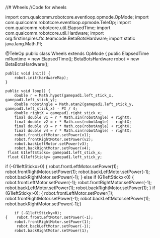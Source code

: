 //# Wheels
//Code for wheels


import com.qualcomm.robotcore.eventloop.opmode.OpMode;
import com.qualcomm.robotcore.eventloop.opmode.TeleOp;
import com.qualcomm.robotcore.util.ElapsedTime;
import com.qualcomm.robotcore.util.Hardware;
import org.firstinspires.ftc.teamcode.BetaBotsHardware;
import static java.lang.Math.PI;

@TeleOp
public class Wheels extends OpMode {
    public ElapsedTime mRuntime = new ElapsedTime();
   BetaBotsHardware robot = new BetaBotsHardware();

    public void init() {
        robot.init(hardwareMap);
    }

    public void loop() {
        double r = Math.hypot(gamepad1.left_stick_x, gamepad1.left_stick_y);
        double robotAngle = Math.atan2(gamepad1.left_stick_y, gamepad1.left_stick_x) - PI / 4;
        double rightX = gamepad1.right_stick_x;
        final double v1 = r * Math.sin(robotAngle) + rightX;
        final double v2 = r * Math.cos(robotAngle) - rightX;
        final double v3 = r * Math.cos(robotAngle) + rightX;
        final double v4 = r * Math.sin(robotAngle) - rightX;
        robot.frontLeftMotor.setPower(v1);
        robot.frontRightMotor.setPower(v2);
        robot.backLeftMotor.setPower(v3);
        robot.backRightMotor.setPower(v4);
     float G1leftStickx= gamepad1.left_stick_x;
     float G1leftSticky= gamepad1.left_stick_y;
   if (-G1leftStickx>0)
    { robot.frontLeftMotor.setPower(1);
    robot.frontRightMotor.setPower(1);
     robot.backLeftMotor.setPower(-1);
     robot.backRightMotor.setPower(-1);
    }
    else if (G1leftStickx<0)
       { robot.frontLeftMotor.setPower(-1);
        robot.frontRightMotor.setPower(-1);
         robot.backLeftMotor.setPower(1);
        robot.backRightMotor.setPower(1);
    }
    if (G1leftSticky>0);
     {   robot.frontLeftMotor.setPower(1);
        robot.frontRightMotor.setPower(-1);
         robot.backLeftMotor.setPower(1);
       robot.backRightMotor.setPower(-1);}
        
        if (-G1leftSticky<0);
    {    robot.frontLeftMotor.setPower(-1);
        robot.frontRightMotor.setPower(1);
         robot.backLeftMotor.setPower(-1);
        robot.backRightMotor.setPower(1);
        
